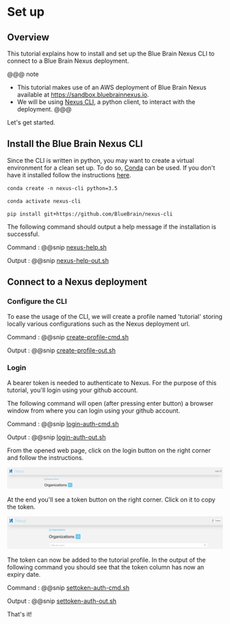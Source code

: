     
# Set up


## Overview

This tutorial explains how to install and set up the Blue Brain Nexus CLI to connect to a Blue Brain Nexus deployment.

@@@ note
* This tutorial makes use of an AWS deployment of Blue Brain Nexus available at https://sandbox.bluebrainnexus.io.
* We will be using [Nexus CLI](https://github.com/BlueBrain/nexus-cli), a python client,  to interact with the deployment.
@@@

Let's get started.

## Install the Blue Brain Nexus CLI

Since the CLI is written in python, you may want to create a virtual environment for a clean set up. To do so, [Conda](https://conda.io/en/latest/) can be used. If you don't have it installed follow the instructions [here](https://conda.io/projects/conda/en/latest/user-guide/install/index.html).

```shell
conda create -n nexus-cli python=3.5
```

```shell
conda activate nexus-cli
```

```shell
pip install git+https://github.com/BlueBrain/nexus-cli
```

The following command should output a help message if the installation is successful.

Command
:   @@snip [nexus-help.sh](../assets/nexus-help.sh)

Output
:   @@snip [nexus-help-out.sh](../assets/nexus-help-out.sh)


## Connect to a Nexus deployment

### Configure the CLI 

To ease the usage of the CLI, we will create a profile named 'tutorial' storing locally various configurations such as the Nexus deployment url.

Command
:   @@snip [create-profile-cmd.sh](../assets/create-profile-cmd.sh)

Output
:   @@snip [create-profile-out.sh](../assets/create-profile-out.sh)





### Login

A bearer token is needed to authenticate to Nexus. For the purpose of this tutorial, you'll login using your github account.

The following command will open (after pressing enter button) a browser window from where you can login using your github account.


Command
:   @@snip [login-auth-cmd.sh](../assets/login-auth-cmd.sh)

Output
:   @@snip [login-auth-out.sh](../assets/login-auth-out.sh)

From the opened web page, click on the login button on the right corner and follow the instructions.


![login-ui](../assets/login-ui.png)

At the end you'll see a token button on the right corner. Click on it to copy the token.

![login-ui](../assets/copy-token.png)

The token can now be added to the tutorial profile. In the output of the following command you should see that the token column has now an expiry date.

Command
:   @@snip [settoken-auth-cmd.sh](../assets/settoken-auth-cmd.sh)

Output
:   @@snip [settoken-auth-out.sh](../assets/settoken-auth-out.sh)


That's it!